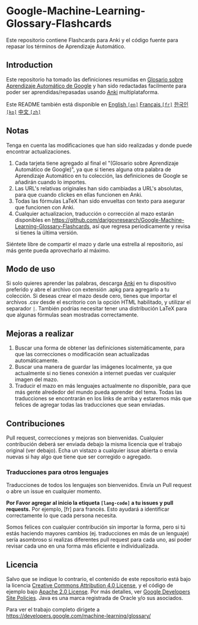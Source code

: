 # Google-Machine-Learning-Glossary-Flashcards
Este repositorio contiene Flashcards para Anki y el código fuente para repasar los términos de Aprendizaje Automático.

## Introduction
Este repositorio ha tomado las definiciones resumidas en [Glosario sobre Aprendizaje Automático de Google](https://developers.google.com/machine-learning/glossary/) y han sido redactadas facilmente para poder ser aprendidas/repasadas usando <a href="https://apps.ankiweb.net/">Anki</a> multiplataforma.

Este README también está disponible en [English `[en]`](https://github.com/darigovresearch/Google-Machine-Learning-Glossary-Flashcards/blob/master/README.md) [Français `[fr]`](https://github.com/darigovresearch/Google-Machine-Learning-Glossary-Flashcards/issues/1) [한국인 `[ko]`](https://github.com/darigovresearch/Google-Machine-Learning-Glossary-Flashcards/issues/8) [中文 `[zh]`](https://github.com/darigovresearch/Google-Machine-Learning-Glossary-Flashcards/issues/5)

## Notas
Tenga en cuenta las modificaciones que han sido realizadas y donde puede encontrar actualizaciones.
1. Cada tarjeta tiene agregado al final el "(Glosario sobre Aprendizaje Automático de Google)", ya que si tienes alguna otra palabra de Aprendizaje Automático en tu colección, las definiciones de Google se añadirán cuando lo importes.
2. Las URL's relativas originales han sido cambiadas a URL's absolutas, para que cuando clickes en ellas funcionen en Anki.
3. Todas las fórmulas LaTeX han sido envueltas con texto para asegurar que funcionen con Anki.
4. Cualquier actualizacion, traducción o corrección al mazo estarán disponibles en <a href="https://github.com/darigovresearch/Google-Machine-Learning-Glossary-Flashcards">https://github.com/darigovresearch/Google-Machine-Learning-Glossary-Flashcards</a>, así que regresa periodicamente y revisa si tienes la última versión.

Siéntete libre de compartir el mazo y darle una estrella al repositorio, así más gente pueda aprovecharlo al máximo.

## Modo de uso
Si solo quieres aprender las palabras, descarga <a href="https://apps.ankiweb.net/">Anki</a> en tu dispositivo preferido y abre el archivo con extensión .apkg para agregarlo a tu colección. Si deseas crear el mazo desde cero, tienes que importar el archivos .csv desde el escritorio con la opción HTML habilitado, y utilizar el separador `|`. También podrías necesitar tener una distribución LaTeX para que algunas fórmulas sean mostradas correctamente.

## Mejoras a realizar
1. Buscar una forma de obtener las definiciones sistemáticamente, para que las correcciones o modificación sean actualizadas automáticamente.
2. Buscar una manera de guardar las imágenes localmente, ya que actualmente si no tienes conexión a internet puedas ver cualquier imagen del mazo.
3. Traducir el mazo en más lenguajes actualmente no disponible, para que más gente alrededor del mundo pueda aprender del tema. Todas las traducciones se encontrarán en los links de arriba y estaremos más que felices de agregar todas las traducciones que sean enviadas.

## Contribuciones
Pull request, correcciones y mejoras son bienvenidas. Cualquier contribución deberá ser enviada debajo la misma licencia que el trabajo original (ver debajo). Echa un vistazo a cualquier issue abierta o envía nuevas si hay algo que tiene que ser corregido o agregado.

### Traducciones para otros lenguajes
Traducciones de todos los lenguajes son bienvenidos. Envía un Pull request o abre un issue en cualquier momento.

**Por Favor agregar al inicio la etiqueta `[lang-code]` a tu issues y pull requests.** Por ejemplo, [fr] para francés. Esto ayudará a identificar correctamente lo que cada persona necesita.

Somos felices con cualquier contribución sin importar la forma, pero si tú estás haciendo mayores cambios (ej. traducciones en más de un lenguaje) sería asombroso si realizas diferentes pull request para cada uno, así poder revisar cada uno en una forma más eficiente e individualizada.

## Licencia
<p>Salvo que se indique lo contrario, el contenido de este repositorio está bajo la licencia <a href="https://creativecommons.org/licenses/by/4.0/">Creative Commons Attribution 4.0 License</a>, y el código de ejemplo bajo  <a href="https://www.apache.org/licenses/LICENSE-2.0">Apache 2.0 License</a>. Por más detalles, ver <a href="https://developers.google.com/site-policies">Google Developers Site Policies</a>. Java es una marca registrada de Oracle y/o sus asociados.</p>

Para ver el trabajo completo dirigete a https://developers.google.com/machine-learning/glossary/

